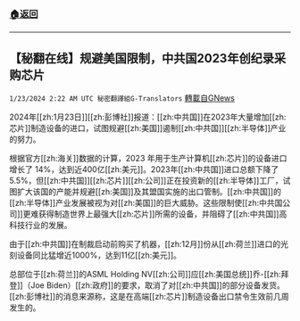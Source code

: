 ###  [:house:返回](README.md)
---


## 【秘翻在线】规避美国限制，中共国2023年创纪录采购芯片
`1/23/2024 2:22 AM UTC 秘密翻譯組G-Translators` [轉載自GNews](https://gnews.org/articles/2243966)

2024年[[zh:1月23日]][[zh:彭博社]]报道：[[zh:中共国]]在2023年大量增加[[zh:芯片]]制造设备的进口，试图规避[[zh:美国]]遏制[[zh:中共国]][[zh:半导体]]产业的努力。

根据官方[[zh:海关]]数据的计算，2023 年用于生产计算机[[zh:芯片]]的设备进口增长了 14%，达到近400亿[[zh:美元]]。2023年[[zh:中共国]]进口总额下降了5.5%，但[[zh:中共国]][[zh:芯片]][[zh:公司]]正在投资新的[[zh:半导体]]工厂，试图扩大该国的产能并规避[[zh:美国]]及其盟国实施的出口管制。[[zh:中共国]]的[[zh:半导体]]产业发展被视为对[[zh:美国]]的巨大威胁。这些限制使[[zh:中共国公司]]更难获得制造世界上最强大[[zh:芯片]]所需的设备，并阻碍了[[zh:中共国]]高科技行业的发展。

由于[[zh:中共国]]在制裁启动前购买了机器，[[zh:12月]]份从[[zh:荷兰]]进口的光刻设备同比猛增近1000%，达到11亿[[zh:美元]]。

总部位于[[zh:荷兰]]的ASML Holding NV[[zh:公司]]应[[zh:美国总统]]乔\-[[zh:拜登]]（Joe Biden）[[zh:政府]]的要求，取消了对[[zh:中共国]]的部分设备发货。[[zh:彭博社]]的消息来源称，这是在高端[[zh:芯片]]制造设备出口禁令生效前几周发生的。
